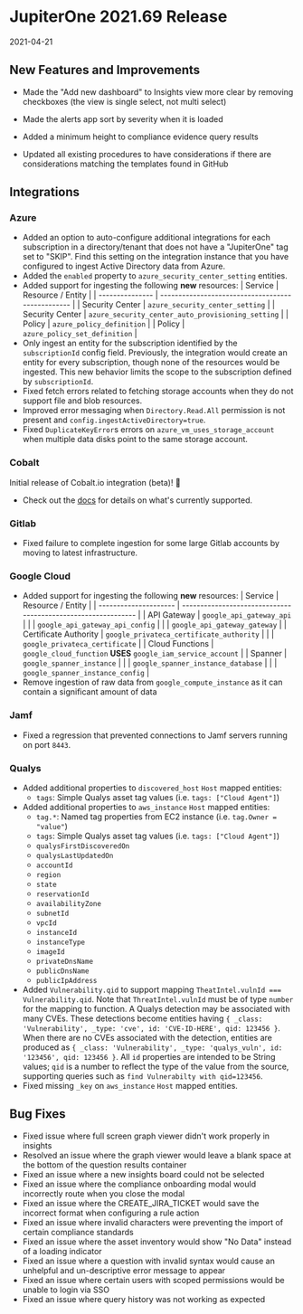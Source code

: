 # JupiterOne 2021.69 Release

2021-04-21

## New Features and Improvements

- Made the "Add new dashboard" to Insights view more clear by removing checkboxes (the view is single select, not multi select)

- Made the alerts app sort by severity when it is loaded

- Added a minimum height to compliance evidence query results

- Updated all existing procedures to have considerations if there are considerations matching the templates found in GitHub

## Integrations

### Azure
- Added an option to auto-configure additional integrations for each
  subscription in a directory/tenant that does not have a "JupiterOne" tag set
  to "SKIP". Find this setting on the integration instance that you have
  configured to ingest Active Directory data from Azure.
- Added the `enabled` property to `azure_security_center_setting` entities.
- Added support for ingesting the following **new** resources:
  | Service         | Resource / Entity                                 |
  | --------------- | ------------------------------------------------- |
  | Security Center | `azure_security_center_setting`                   |
  | Security Center | `azure_security_center_auto_provisioning_setting` |
  | Policy          | `azure_policy_definition`                         |
  | Policy          | `azure_policy_set_definition`                     |
- Only ingest an entity for the subscription identified by the `subscriptionId`
  config field. Previously, the integration would create an entity for every
  subscription, though none of the resources would be ingested. This new
  behavior limits the scope to the subscription defined by `subscriptionId`.
- Fixed fetch errors related to fetching storage accounts when they do not
  support file and blob resources.
- Improved error messaging when `Directory.Read.All` permission is not present
  and `config.ingestActiveDirectory=true`.
- Fixed `DuplicateKeyError`s errors on `azure_vm_uses_storage_account` when
  multiple data disks point to the same storage account.
### Cobalt
Initial release of Cobalt.io integration (beta)! 🎉
- Check out the
  [docs](https://github.com/JupiterOne/graph-cobalt/blob/master/docs/jupiterone.md)
  for details on what's currently supported.
### Gitlab
- Fixed failure to complete ingestion for some large Gitlab accounts by moving
  to latest infrastructure.
### Google Cloud
- Added support for ingesting the following **new** resources:
  | Service               | Resource / Entity                                             |
  | --------------------- | ------------------------------------------------------------- |
  | API Gateway           | `google_api_gateway_api`                                      |
  |                       | `google_api_gateway_api_config`                               |
  |                       | `google_api_gateway_gateway`                                  |
  | Certificate Authority | `google_privateca_certificate_authority`                      |
  |                       | `google_privateca_certificate`                                |
  | Cloud Functions       | `google_cloud_function` **USES** `google_iam_service_account` |
  | Spanner               | `google_spanner_instance`                                     |
  |                       | `google_spanner_instance_database`                            |
  |                       | `google_spanner_instance_config`                              |
- Remove ingestion of raw data from `google_compute_instance` as it can contain
  a significant amount of data
### Jamf
- Fixed a regression that prevented connections to Jamf servers running on port
  `8443`.
### Qualys
- Added additional properties to `discovered_host` `Host` mapped entities:
  - `tags`: Simple Qualys asset tag values (i.e. `tags: ["Cloud Agent"]`)
- Added additional properties to `aws_instance` `Host` mapped entities:
  - `tag.*`: Named tag properties from EC2 instance (i.e. `tag.Owner = "value"`)
  - `tags`: Simple Qualys asset tag values (i.e. `tags: ["Cloud Agent"]`)
  - `qualysFirstDiscoveredOn`
  - `qualysLastUpdatedOn`
  - `accountId`
  - `region`
  - `state`
  - `reservationId`
  - `availabilityZone`
  - `subnetId`
  - `vpcId`
  - `instanceId`
  - `instanceType`
  - `imageId`
  - `privateDnsName`
  - `publicDnsName`
  - `publicIpAddress`
- Added `Vulnerability.qid` to support mapping
  `TheatIntel.vulnId === Vulnerability.qid`. Note that `ThreatIntel.vulnId` must
  be of type `number` for the mapping to function.
  A Qualys detection may be associated with many CVEs. These detections become
  entities having
  `{ _class: 'Vulnerability', _type: 'cve', id: 'CVE-ID-HERE', qid: 123456 }`.
  When there are no CVEs associated with the detection, entities are produced as
  `{ _class: 'Vulnerability', _type: 'qualys_vuln', id: '123456', qid: 123456 }`.
  All `id` properties are intended to be String values; `qid` is a number to
  reflect the type of the value from the source, supporting queries such as
  `find Vulnerabilty with qid=123456`.
- Fixed missing `_key` on `aws_instance` `Host` mapped entities.

## Bug Fixes

- Fixed issue where full screen graph viewer didn't work properly in insights
- Resolved an issue where the graph viewer would leave a blank space at the bottom of the question results container
- Fixed an issue where a new insights board could not be selected
- Fixed an issue where the compliance onboarding modal would incorrectly route when you close the modal
- Fixed an issue where the CREATE_JIRA_TICKET would save the incorrect format when configuring a rule action
- Fixed an issue where invalid characters were preventing the import of certain compliance standards
- Fixed an issue where the asset inventory would show "No Data" instead of a loading indicator
- Fixed an issue where a question with invalid syntax would cause an unhelpful and un-descriptive error message to appear
- Fixed an issue where certain users with scoped permissions would be unable to login via SSO
- Fixed an issue where query history was not working as expected
